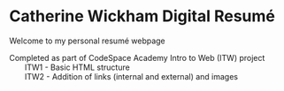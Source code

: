 # Catherine Wickham Digital Resumé

Welcome to my personal resumé webpage

Completed as part of CodeSpace Academy Intro to Web (ITW) project <br />
  ITW1 - Basic HTML structure <br />
  ITW2 - Addition of links (internal and external) and images <br />
  
